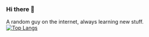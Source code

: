 ### Hi there 👋

A random guy on the internet, always learning new stuff.
<br>
[![Top Langs](https://github-readme-stats.vercel.app/api/top-langs/?username=AccessRetrieved)](https://github.com/AccessRetrieved)
